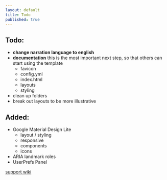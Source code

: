 ```yaml
---
layout: default
title: Todo
published: true
---
```

## Todo:
- **change narration language to english**
- **documentation** this is the most important next step, so that others can start using the template
  - favicon
  - config.yml
  - index.html
  - layouts
  - styling
- clean up folders
- break out layouts to be more illustrative


## Added:
- Google Material Design Lite
  - layout / styling
  - responsive
  - components
  - icons
- ARIA landmark roles
- UserPrefs Panel

[support wiki](https://github.com/anosognosia/INCD-Journal/wiki "Support Wiki")

